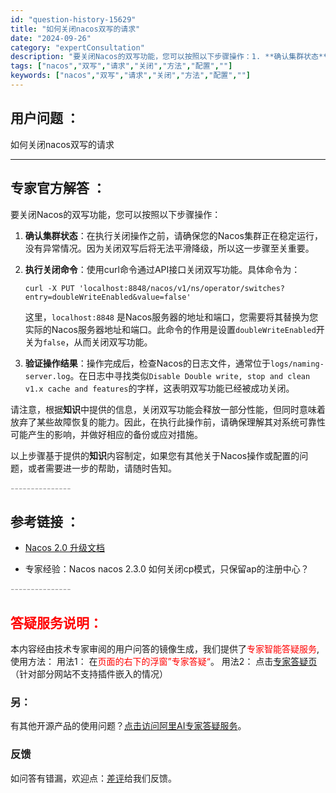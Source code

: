 ```yaml
---
id: "question-history-15629"
title: "如何关闭nacos双写的请求"
date: "2024-09-26"
category: "expertConsultation"
description: "要关闭Nacos的双写功能，您可以按照以下步骤操作：1. **确认集群状态**：在执行关闭操作之前，请确保您的Nacos集群正在稳定运行，没有异常情况。因为关闭双写后将无法平滑降级，所以这一步骤至关重要。2. **执行关闭命令**：使用curl命令通过API接口关闭双写功能。具体命令为：   ```"
tags: ["nacos","双写","请求","关闭","方法","配置",""]
keywords: ["nacos","双写","请求","关闭","方法","配置",""]
---
```


## 用户问题 ： 
 如何关闭nacos双写的请求  

---------------
## 专家官方解答 ：

要关闭Nacos的双写功能，您可以按照以下步骤操作：

1. **确认集群状态**：在执行关闭操作之前，请确保您的Nacos集群正在稳定运行，没有异常情况。因为关闭双写后将无法平滑降级，所以这一步骤至关重要。

2. **执行关闭命令**：使用curl命令通过API接口关闭双写功能。具体命令为：
   ```
   curl -X PUT 'localhost:8848/nacos/v1/ns/operator/switches?entry=doubleWriteEnabled&value=false'
   ```
   这里，`localhost:8848` 是Nacos服务器的地址和端口，您需要将其替换为您实际的Nacos服务器地址和端口。此命令的作用是设置`doubleWriteEnabled`开关为`false`，从而关闭双写功能。

3. **验证操作结果**：操作完成后，检查Nacos的日志文件，通常位于`logs/naming-server.log`。在日志中寻找类似`Disable Double write, stop and clean v1.x cache and features`的字样，这表明双写功能已经被成功关闭。

请注意，根据**知识**中提供的信息，关闭双写功能会释放一部分性能，但同时意味着放弃了某些故障恢复的能力。因此，在执行此操作前，请确保理解其对系统可靠性可能产生的影响，并做好相应的备份或应对措施。

以上步骤基于提供的**知识**内容制定，如果您有其他关于Nacos操作或配置的问题，或者需要进一步的帮助，请随时告知。


<font color="#949494">---------------</font> 


## 参考链接 ：

* [Nacos 2.0 升级文档](https://nacos.io/docs/latest/upgrading/200-upgrading)
 
 * 专家经验：Nacos nacos 2.3.0 如何关闭cp模式，只保留ap的注册中心？ 


 <font color="#949494">---------------</font> 
 


## <font color="#FF0000">答疑服务说明：</font> 

本内容经由技术专家审阅的用户问答的镜像生成，我们提供了<font color="#FF0000">专家智能答疑服务</font>,使用方法：
用法1： 在<font color="#FF0000">页面的右下的浮窗”专家答疑“</font>。
用法2： 点击[专家答疑页](https://answer.opensource.alibaba.com/docs/intro)（针对部分网站不支持插件嵌入的情况）
### 另：


有其他开源产品的使用问题？[点击访问阿里AI专家答疑服务](https://answer.opensource.alibaba.com/docs/intro)。
### 反馈
如问答有错漏，欢迎点：[差评](https://ai.nacos.io/user/feedbackByEnhancerGradePOJOID?enhancerGradePOJOId=15681)给我们反馈。
